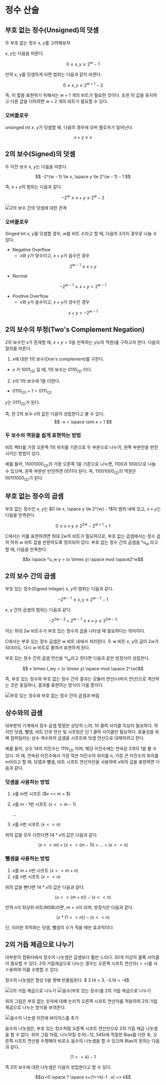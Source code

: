 # 정수 산술

## 부호 없는 정수(Unsigned)의 덧셈

두 부호 없는 정수 $x$, $y$를 고려해보자

$x$, $y$는 다음을 따른다.

$$ 0 \le x, y \le 2^w - 1 $$

만약 x, y를 덧셈하게 되면 범위는 다음과 같이 바뀐다.

$$ 0 \le x, y \le 2^{w+1} - 2 $$

즉, 이 합을 표현하기 위해서는 $w + 1$ 개의 비트가 필요한 것이다. 또한 이 값을 유지하고 다른 값을 더하려면 $w + 2$ 개의 비트가 필요할 수 있다.

### 오버플로우

unsinged int $x$, $y$가 덧셈할 때, 다음의 경우에 오버 플로우가 일어난다.

$$ x + y \ge x$$

## 2의 보수(Signed)의 덧셈

두 이진 보수 $x$, $y$는 다음을 따른다.

$$ -2^{w - 1} \le x, \space y \le 2^{w - 1} - 1 $$

즉, $x + y$의 범위는 다음과 같다.

$$ -2^w \le x + y \le 2^{w} -2 $$

![2의 보수 간의 덧셈에 대한 관계](./static//img1.PNG)

### 오버플로우

Singed Int $x$, $y$를 덧셈할 경우, $w$를 비트 수라고 할 때, 다음의 3가지 경우로 나눌 수 있다.

-   Negative Overflow
    -   $x$와 $y$가 양수이고, $x + y$가 음수인 경우

$$ 2^{w - 1} \le x + y $$

-   Normal

$$ -2^{w - 1} \le x + y \lt 2^{w - 1} $$

-   Positive Overflow
    -   $x$와 $y$가 음수이고, $x + y$가 양수인 경우

$$ x + y \lt -2^{w - 1}$$

## 2의 보수의 부정(Two's Complement Negation)

2의 보수인 $x$가 존재할 때, $x + y = 0$을 만족하는 $y$($x$의 역원)를 구하고자 한다. 다음의 절차를 따른다.

1. $x$에 대한 1의 보수(One's complement)를 구한다.

-   $x$ 가 $1001_{(2)}$ 일 때, 1의 보수는 $0110_{(2)}$ 이다.

2. $x$의 1의 보수에 1을 더한다.

-   $0110_{(2)} + 1 = 0111_{(2)}$

$y$는 $0111_{(2)}$가 된다.

즉, 한 2의 보수 x의 값은 다음이 성립한다고 볼 수 있다.
$$ -x = \space \sim x + 1 $$

### 두 보수의 역원을 쉽게 표현하는 방법

비트 벡터를 가장 오른쪽 1의 위치를 기준으로 두 부분으로 나누어, 왼쪽 부분만을 반전시키는 방법이 있다.

예를 들어, $11001000_{(2)}$의 가장 오른쪽 1을 기준으로 나누면, $1100$과 $1000$으로 나눌 수 있으며, 왼쪽 부분만 반전하면 $0011$이 된다. 즉, $11001000_{(2)}$의 역원은 $00111000_{(2)}$가 된다.

## 부호 없는 정수의 곱셈

부호 없는 정수인 $x$, $y$는 $0 \le x, \space y \le 2^{w} - 1$의 범위 내에 있고, $x \times y$는 다음을 만족한다.

$$0 \le x \times y \le 2^{2w} - 2^{w + 1} + 1$$

C에서는 이를 표현하려면 최대 $2w$의 비트가 필요하므로, 부호 없는 곱셈에서는 정수 곱의 하위 $w$ 비트 값을 반환하도록 정의되어 있다. 부호 없는 정수 간의 곱셈을 $*u_w$ 라고 할 때, 다음을 만족한다.

$$x \space *u_w y = (x \times y) \space mod \space2^w$$



## 2의 보수 간의 곱셈
부호 있는 정수(Signed Integer) $x$, $y$의 범위는 다음과 같다.

$$-2^{w-1} \le x, y \le 2^{w - 1} - 1$$

$x$, $y$ 간의 곱셈의 범위는 다음과 같다.

$$-2^{2w - 2} + 2^{w - 1} \le x \times y \le 2^{2w - 2}$$

이는 최대 $2w$ 비트수가 부호 있는 정수의 곱을 나타낼 때 필요하다는 의미이다.

C에서는 부호 있는 정수 곱셈은 $w$ 비트 내에서 처리된다. 두 w 비트 $x$, $y$의 곱이 $2w$가 되더라도, 다시 $w$ 비트로 줄여서 표현하게 된다.

 부호 있는 정수 간의 곱셈 연산을 $*t_w$라고 한다면 다음과 같은 방정식이 성립한다.

$$ x \times t_wy = (x \times y) \space mod \space 2^{w}$$

즉, 부호 있는 정수와 부호 없는 정수 간의 결과는 모듈러 연산(나머지 연산)으로 계산하는 것은 동일하나, 결과를 표현하는 방식이 다를 뿐이다.

![부호 있는 정수와 부호 없는 정수 간의 곱셈과 버림](./static//img1.png)

## 상수와의 곱셈

대부분의 기계에서 정수 곱셈 명령은 상당히 느려, 10 클럭 사이클 이상이 필요하다. 하지만 덧셈, 뺄셈, 비트 단위 연산 및 시프팅은 단 1 클럭 사이클만 필요하다. 효율성을 위해 컴파일러는 상수 계수와의 곱셈을 시프트와 덧셈 연산으로 대체하려고 한다.

예를 들어, 상수 14의 이진수는 $1110_{(2)}$ 이며, 해당 이진수에는 연속된 3개의 $1$을 볼 수 있다. 이 때, 연속된 이진수에서 가장 작은 이진수의 위치를 $n$, 가장 큰 이진수의 위치를 $m$이라고 할 때, 덧셈과 뺼셈, 비트 시프트 연산자만을 사용하여 $x$와의 곱을 표현하면 다음과 같다.

### 덧셈을 사용하는 방법
1. $x$를 m번 시프트 ($x << m = $)
2. $x$를 m - 1번 시프트 ($x << m - 1$)

    ...

3. $x$를 n번 시프트 ($x << n$)

위의 값을 모두 더한다면 $14 * x$의 값은 다음과 같다.

$$(x << m) + (x << (m - 1)) + ... + (x << n)$$

### 뺼셈을 사용하는 방법
1. $x$를 $m + n$번 시프트 ($x << m + n$)
2. $x$를 $n$번 시프트 ($x << n$)

위의 값을 뺀다면 $14 * x$의 값은 다음과 같다.

$$(x << (m + n)) - (x << n)$$

만약 $n$이 최상위 비트(MSB)라면, $m = n$이 되며, 방정식은 다음과 같다.

$$(x * (1 << n)) - (x << n)$$

단, 이러한 최적화는 덧셈, 뺄셈의 수가 적을 때만 효과적이다.

## 2의 거듭 제곱으로 나누기

대부분의 컴퓨터에서 정수의 나눗셈은 곱셈보다 훨씬 느리다. 30개 이상의 클록 사이클이 필요할 수 있다. 2의 거듭제곱으로 나누는 경우는 오른쪽 시프트 연산자($>>$)를 사ㅇ용하여 이를 수행할 수 있다.

정수의 나눗셈은 항상 0을 향해 반올림된다. $ 3.14 = 3, -3.14 = -4$

![2의 거듭 제곱으로 나누기](./static//img2.png)
![음수(부호 있는 정수)를 2의 거듭 제곱으로 나누기](./static//img3.PNG)

위의 그림은 부호 없는 숫자에 대해 논리적 오른쪽 시프트 연산자를 적용하여 2의 거듭제곱으로 나누는 방식을 보여준다.

![음수의 나눗셈 이전에 바이어스를 추가](./static//img4.PNG)

음수의 나눗셈은, 부호 있는 정수처럼 오른쪽 시프트 연산만으로 2의 거듭 제곱 나눗셈을 할 수 없다. 위의 그림 처럼, 나누어질 숫자($-12,345$)에 적절한 Bias를 더한 후, 오른쪽 시프트 연산을 수행해야 비로소 음수의 나눗셈을 할 수 있으며 Bias의 정의는 다음과 같다.

$$(1 << k) - 1$$

즉 2의 보수에 대한 나눗셈은 다음이 성립한다고 할 수 있다.

$$(x<0 \space ? \space x+(1<<k)-1 : x) >> k$$

